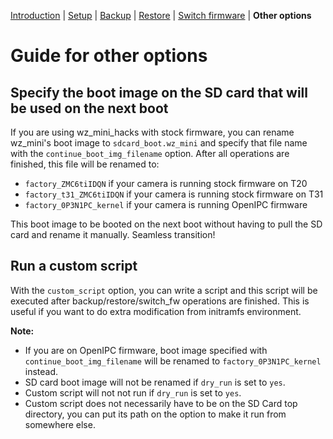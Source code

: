 [Introduction](README.md) | [Setup](README_setup.md) | [Backup](README_backup.md) | [Restore](README_restore.md) | [Switch firmware](README_switch_fw.md) | **Other options**

# Guide for other options


## Specify the boot image on the SD card that will be used on the next boot
If you are using wz_mini_hacks with stock firmware, you can rename wz_mini's boot image to `sdcard_boot.wz_mini` and specify that file name with the `continue_boot_img_filename` option.
After all operations are finished, this file will be renamed to:
- `factory_ZMC6tiIDQN` if your camera is running stock firmware on T20
- `factory_t31_ZMC6tiIDQN` if your camera is running stock firmware on T31
- `factory_0P3N1PC_kernel` if your camera is running OpenIPC firmware

This boot image to be booted on the next boot without having to pull the SD card and rename it manually. Seamless transition!


## Run a custom script
With the `custom_script` option, you can write a script and this script will be executed after backup/restore/switch_fw operations are finished. This is useful if you want to do extra modification from initramfs environment.


**Note:**
- If you are on OpenIPC firmware, boot image specified with `continue_boot_img_filename` will be renamed to `factory_0P3N1PC_kernel` instead.
- SD card boot image will not be renamed if `dry_run` is set to `yes`.
- Custom script will not not run if `dry_run` is set to `yes`.
- Custom script does not necessarily have to be on the SD Card top directory, you can put its path on the option to make it run from somewhere else.

